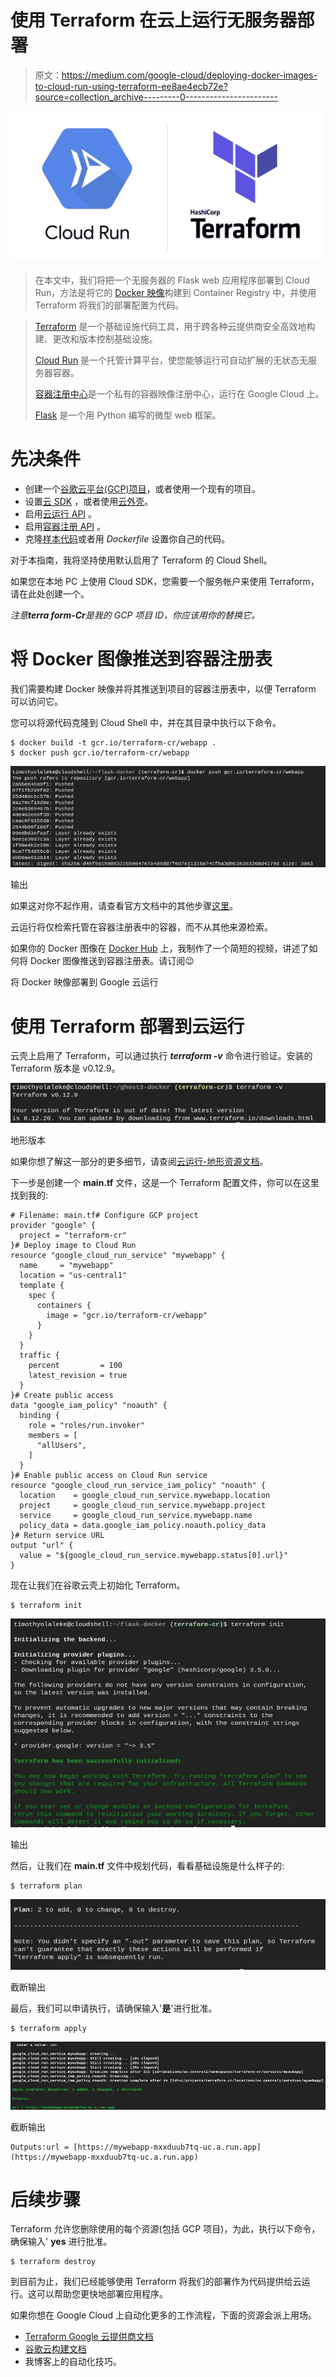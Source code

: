# 使用 Terraform 在云上运行无服务器部署

> 原文：<https://medium.com/google-cloud/deploying-docker-images-to-cloud-run-using-terraform-ee8ae4ecb72e?source=collection_archive---------0----------------------->

![](img/4adeed60ce4aaa19bce58db41f5ea101.png)

> 在本文中，我们将把一个无服务器的 Flask web 应用程序部署到 Cloud Run，方法是将它的 [Docker 映像](https://github.com/Timtech4u/ghost3-docker)构建到 Container Registry 中，并使用 Terraform 将我们的部署配置为代码。

> [Terraform](https://www.terraform.io/) 是一个基础设施代码工具，用于跨各种云提供商安全高效地构建、更改和版本控制基础设施。
> 
> [Cloud Run](https://cloud.google.com/run/) 是一个托管计算平台，使您能够运行可自动扩展的无状态无服务器容器。
> 
> [容器注册中心](https://cloud.google.com/container-registry)是一个私有的容器映像注册中心，运行在 Google Cloud 上。
> 
> [Flask](https://github.com/pallets/flask) 是一个用 Python 编写的微型 web 框架。

# 先决条件

*   创建一个[谷歌云平台(GCP)项目](https://console.cloud.google.com/project)，或者使用一个现有的项目。
*   设置[云 SDK](https://cloud.google.com/sdk/) ，或者使用[云外壳](https://cloud.google.com/shell/)。
*   启用[云运行 API](https://console.developers.google.com/apis/api/run.googleapis.com/overview) 。
*   启用[容器注册 API](https://console.developers.google.com/apis/api/containerregistry.googleapis.com/overview) 。
*   克隆[样本代码](https://github.com/Timtech4u/flask-docker)或者用 *Dockerfile* 设置你自己的代码。

对于本指南，我将坚持使用默认启用了 Terraform 的 Cloud Shell。

如果您在本地 PC 上使用 Cloud SDK，您需要一个服务帐户来使用 Terraform，请在此处创建一个。

*注意****terra form-Cr****是我的 GCP 项目 ID，你应该用你的替换它。*

# 将 Docker 图像推送到容器注册表

我们需要构建 Docker 映像并将其推送到项目的容器注册表中，以便 Terraform 可以访问它。

您可以将源代码克隆到 Cloud Shell 中，并在其目录中执行以下命令。

```
$ docker build -t gcr.io/terraform-cr/webapp .
$ docker push gcr.io/terraform-cr/webapp
```

![](img/a592fe2bd05ec4f735187423f4fd386c.png)

输出

如果这对你不起作用，请查看官方文档中的其他步骤[这里](https://cloud.google.com/container-registry/docs/pushing-and-pulling)。

云运行将仅检索托管在容器注册表中的容器，而不从其他来源检索。

如果你的 Docker 图像在 [Docker Hub](http://hub.docker.com/) 上，我制作了一个简短的视频，讲述了如何将 Docker 图像推送到容器注册表。请订阅😉

将 Docker 映像部署到 Google 云运行

# 使用 Terraform 部署到云运行

云壳上启用了 Terraform，可以通过执行 ***terraform -v*** 命令进行验证。安装的 Terraform 版本是 v0.12.9。

![](img/3ab9c8027ac7d5296402e8e324d0a0b3.png)

地形版本

如果你想了解这一部分的更多细节，请查阅[云运行-地形资源文档](https://www.terraform.io/docs/providers/google/r/cloud_run_service.html)。

下一步是创建一个 **main.tf** 文件，这是一个 Terraform 配置文件，你可以在这里找到我的:

```
# Filename: main.tf# Configure GCP project
provider "google" {
  project = "terraform-cr"
}# Deploy image to Cloud Run
resource "google_cloud_run_service" "mywebapp" {
  name     = "mywebapp"
  location = "us-central1"
  template {
    spec {
      containers {
        image = "gcr.io/terraform-cr/webapp"
      }
    }
  }
  traffic {
    percent         = 100
    latest_revision = true
  }
}# Create public access
data "google_iam_policy" "noauth" {
  binding {
    role = "roles/run.invoker"
    members = [
      "allUsers",
    ]
  }
}# Enable public access on Cloud Run service
resource "google_cloud_run_service_iam_policy" "noauth" {
  location    = google_cloud_run_service.mywebapp.location
  project     = google_cloud_run_service.mywebapp.project
  service     = google_cloud_run_service.mywebapp.name
  policy_data = data.google_iam_policy.noauth.policy_data
}# Return service URL
output "url" {
  value = "${google_cloud_run_service.mywebapp.status[0].url}"
}
```

现在让我们在谷歌云壳上初始化 Terraform。

```
$ terraform init
```

![](img/9fc2f23f8e3e801ebca6ba942b623181.png)

输出

然后，让我们在 **main.tf** 文件中规划代码，看看基础设施是什么样子的:

```
$ terraform plan
```

![](img/49c8c879145ca7e93dedf6693b465666.png)

截断输出

最后，我们可以申请执行，请确保输入'**是**'进行批准。

```
$ terraform apply
```

![](img/4257b7597f5c990eedff9adb339bc911.png)

截断输出

```
Outputs:url = [https://mywebapp-mxxduub7tq-uc.a.run.app](https://mywebapp-mxxduub7tq-uc.a.run.app)
```

# 后续步骤

Terraform 允许您删除使用的每个资源(包括 GCP 项目)，为此，执行以下命令，确保输入' **yes** 进行批准。

```
$ terraform destroy
```

到目前为止，我们已经能够使用 Terraform 将我们的部署作为代码提供给云运行。这可以帮助您更快地部署应用程序。

如果你想在 Google Cloud 上自动化更多的工作流程，下面的资源会派上用场。

*   [Terraform Google 云提供商文档](https://www.terraform.io/docs/providers/google/index.html)
*   [谷歌云构建文档](https://cloud.google.com/cloud-build/docs/)
*   我博客上的自动化技巧。
